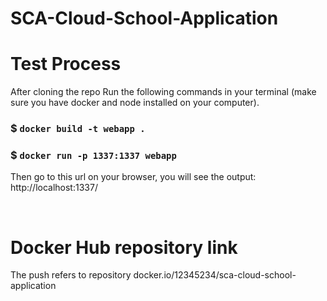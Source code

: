 # SCA-Cloud-School-Application

# Test Process

After cloning the repo
Run the following commands in your terminal (make sure you have docker and node installed on your computer).

### $ ````docker build -t webapp .````
### $ ````docker run -p 1337:1337 webapp````

Then go to this url on your browser, you will see the output: http://localhost:1337/

<br>

# Docker Hub repository link
The push refers to repository docker.io/12345234/sca-cloud-school-application
